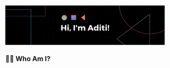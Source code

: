 ![Hi, I'm Aditi!](https://github.com/g-aditi/g-aditi/blob/main/assets/name-banner.png)
##  👩🏽 Who Am I?

<!--
**g-aditi/g-aditi** is a ✨ _special_ ✨ repository because its `README.md` (this file) appears on your GitHub profile.

Here are some ideas to get you started:

- 🔭 I’m currently working on ...
- 🌱 I’m currently learning ...
- 👯 I’m looking to collaborate on ...
- 🤔 I’m looking for help with ...
- 💬 Ask me about ...
- 📫 How to reach me: ...
- 😄 Pronouns: ...
- ⚡ Fun fact: ...
-->
